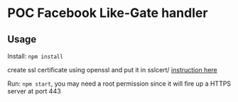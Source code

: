 # POC Facebook Like-Gate handler

## Usage

Install: `npm install`

create ssl certificate using openssl and put it in sslcert/ [instruction here](https://devcenter.heroku.com/articles/ssl-certificate-self)

Run: `npm start`, you may need a root permission since it will fire up a HTTPS server at port 443

